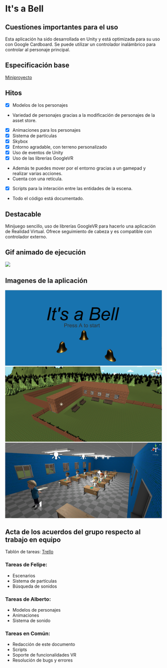 # It's a Bell

## Cuestiones importantes para el uso

Esta aplicación ha sido desarrollada en Unity y está optimizada para su uso con Google Cardboard.
Se puede utilizar un controlador inalámbrico para controlar al personaje principal.


## Especificación base

[Miniproyecto](https://github.com/alu0100913033/InterfacesInteligentes/blob/master/Miniproyecto/README.md)

## Hitos

- [x] Modelos de los personajes
* Variedad de personajes gracias a la modificación de personajes de la asset store.
- [x] Animaciones para los personajes
- [x] Sistema de partículas
- [x] Skybox
- [x] Entorno agradable, con terreno personalizado
- [x] Uso de eventos de Unity
- [x] Uso de las librerías GoogleVR
* Además te puedes mover por el entorno gracias a un gamepad y realizar varias acciones.
* Cuenta con una retícula.
- [x] Scripts para la interación entre las entidades de la escena.
* Todo el código está documentado.

## Destacable

Minijuego sencillo, uso de librerías GoogleVR para hacerlo una aplicación de Realidad Virtual.
Ofrece seguimiento de cabeza y es compatible con controlador externo.

## Gif animado de ejecución

![](img/gameplay.gif)

## Imagenes de la aplicación

![](img/menu%20inicio.PNG)
![](img/editor.escena.PNG)
![](img/editor.aula.PNG)

## Acta de los acuerdos del grupo respecto al trabajo en equipo

Tablón de tareas: [Trello](https://trello.com/b/JBc1Nq8R/its-a-bell)

### Tareas de Felipe:

- Escenarios
- Sistema de partículas
- Búsqueda de sonidos

### Tareas de Alberto:

- Modelos de personajes
- Animaciones
- Sistema de sonido

### Tareas en Común:

- Redacción de este documento
- Scripts
- Soporte de funcionalidades VR
- Resolución de bugs y errores
